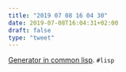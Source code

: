 ```yaml
---
title: "2019 07 08 16 04 30"
date: 2019-07-08T16:04:31+02:00
draft: false
type: "tweet"
---
```

[Generator in common lisp](https://github.com/ukari/cl-generator). `#lisp`
